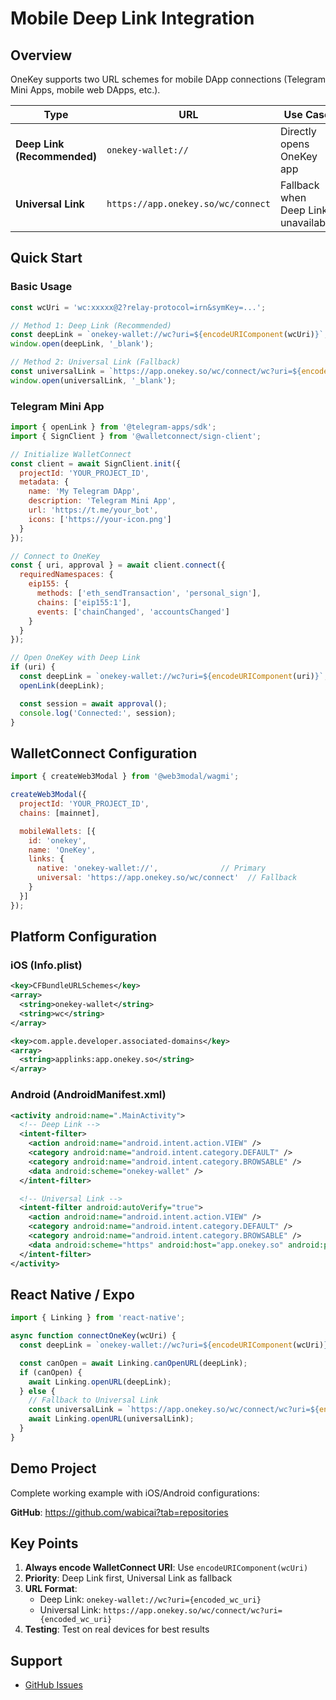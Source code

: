 # Mobile Deep Link Integration

## Overview

OneKey supports two URL schemes for mobile DApp connections (Telegram Mini Apps, mobile web DApps, etc.).

| Type | URL | Use Case |
|------|-----|----------|
| **Deep Link (Recommended)** | `onekey-wallet://` | Directly opens OneKey app |
| **Universal Link** | `https://app.onekey.so/wc/connect` | Fallback when Deep Link unavailable |

## Quick Start

### Basic Usage

```javascript
const wcUri = 'wc:xxxxx@2?relay-protocol=irn&symKey=...';

// Method 1: Deep Link (Recommended)
const deepLink = `onekey-wallet://wc?uri=${encodeURIComponent(wcUri)}`;
window.open(deepLink, '_blank');

// Method 2: Universal Link (Fallback)
const universalLink = `https://app.onekey.so/wc/connect/wc?uri=${encodeURIComponent(wcUri)}`;
window.open(universalLink, '_blank');
```

### Telegram Mini App

```javascript
import { openLink } from '@telegram-apps/sdk';
import { SignClient } from '@walletconnect/sign-client';

// Initialize WalletConnect
const client = await SignClient.init({
  projectId: 'YOUR_PROJECT_ID',
  metadata: {
    name: 'My Telegram DApp',
    description: 'Telegram Mini App',
    url: 'https://t.me/your_bot',
    icons: ['https://your-icon.png']
  }
});

// Connect to OneKey
const { uri, approval } = await client.connect({
  requiredNamespaces: {
    eip155: {
      methods: ['eth_sendTransaction', 'personal_sign'],
      chains: ['eip155:1'],
      events: ['chainChanged', 'accountsChanged']
    }
  }
});

// Open OneKey with Deep Link
if (uri) {
  const deepLink = `onekey-wallet://wc?uri=${encodeURIComponent(uri)}`;
  openLink(deepLink);

  const session = await approval();
  console.log('Connected:', session);
}
```

## WalletConnect Configuration

```javascript
import { createWeb3Modal } from '@web3modal/wagmi';

createWeb3Modal({
  projectId: 'YOUR_PROJECT_ID',
  chains: [mainnet],

  mobileWallets: [{
    id: 'onekey',
    name: 'OneKey',
    links: {
      native: 'onekey-wallet://',              // Primary
      universal: 'https://app.onekey.so/wc/connect'  // Fallback
    }
  }]
});
```

## Platform Configuration

### iOS (Info.plist)

```xml
<key>CFBundleURLSchemes</key>
<array>
  <string>onekey-wallet</string>
  <string>wc</string>
</array>

<key>com.apple.developer.associated-domains</key>
<array>
  <string>applinks:app.onekey.so</string>
</array>
```

### Android (AndroidManifest.xml)

```xml
<activity android:name=".MainActivity">
  <!-- Deep Link -->
  <intent-filter>
    <action android:name="android.intent.action.VIEW" />
    <category android:name="android.intent.category.DEFAULT" />
    <category android:name="android.intent.category.BROWSABLE" />
    <data android:scheme="onekey-wallet" />
  </intent-filter>

  <!-- Universal Link -->
  <intent-filter android:autoVerify="true">
    <action android:name="android.intent.action.VIEW" />
    <category android:name="android.intent.category.DEFAULT" />
    <category android:name="android.intent.category.BROWSABLE" />
    <data android:scheme="https" android:host="app.onekey.so" android:pathPrefix="/wc" />
  </intent-filter>
</activity>
```

## React Native / Expo

```javascript
import { Linking } from 'react-native';

async function connectOneKey(wcUri) {
  const deepLink = `onekey-wallet://wc?uri=${encodeURIComponent(wcUri)}`;

  const canOpen = await Linking.canOpenURL(deepLink);
  if (canOpen) {
    await Linking.openURL(deepLink);
  } else {
    // Fallback to Universal Link
    const universalLink = `https://app.onekey.so/wc/connect/wc?uri=${encodeURIComponent(wcUri)}`;
    await Linking.openURL(universalLink);
  }
}
```

## Demo Project

Complete working example with iOS/Android configurations:

**GitHub**: https://github.com/wabicai?tab=repositories

## Key Points

1. **Always encode WalletConnect URI**: Use `encodeURIComponent(wcUri)`
2. **Priority**: Deep Link first, Universal Link as fallback
3. **URL Format**:
   - Deep Link: `onekey-wallet://wc?uri={encoded_wc_uri}`
   - Universal Link: `https://app.onekey.so/wc/connect/wc?uri={encoded_wc_uri}`
4. **Testing**: Test on real devices for best results

## Support

- [GitHub Issues](https://github.com/OneKeyHQ/OneKey-Hardware-JS-SDK/issues)
